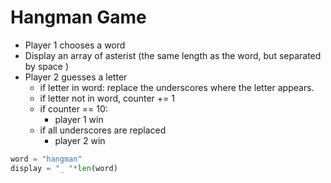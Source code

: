 # Hangman Game

- Player 1 chooses a word
- Display an array of asterist (the same length as the word, but separated by space )
- Player 2 guesses a letter
  - if letter in word: replace the underscores where the letter appears.
  - if letter not in word,  counter += 1
  - if counter == 10:
    - player 1 win
  - if all underscores are replaced
    - player 2 win

```python
word = "hangman"
display = "_ "*len(word)

```




